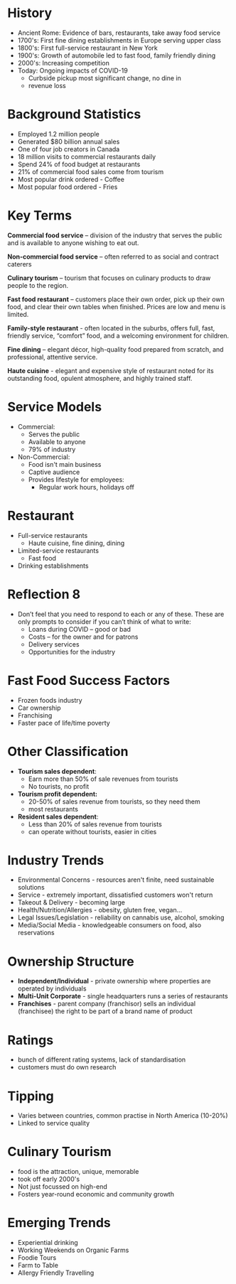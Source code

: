 # History
- Ancient Rome: Evidence of bars, restaurants, take away food service
- 1700's: First fine dining establishments in Europe serving upper class
- 1800's: First full-service restaurant in New York
- 1900's: Growth of automobile led to fast food, family friendly dining
- 2000's: Increasing competition
- Today: Ongoing impacts of COVID-19
	- Curbside pickup most significant change, no dine in
	- revenue loss
# Background Statistics
- Employed 1.2 million people
- Generated $80 billion annual sales
- One of four job creators in Canada
- 18 million visits to commercial restaurants daily
- Spend 24% of food budget at restaurants
- 21% of commercial food sales come from tourism
- Most popular drink ordered - Coffee
- Most popular food ordered - Fries

# Key Terms
**Commercial food service** – division of the industry that serves the public and is available to anyone wishing to eat out.

**Non-commercial food service** – often referred to as social and contract caterers

**Culinary tourism** – tourism that focuses on culinary products to draw people to the region.

**Fast food restaurant** – customers place their own order, pick up their own food, and clear their own tables when finished. Prices are low and menu is limited.

**Family-style restaurant** - often located in the suburbs, offers full, fast, friendly service, “comfort” food, and a welcoming environment for children.

**Fine dining** – elegant décor, high-quality food prepared from scratch, and professional, attentive service.

**Haute cuisine** - elegant and expensive style of restaurant noted for its outstanding food, opulent atmosphere, and highly trained staff.

# Service Models
- Commercial: 
	- Serves the public
	- Available to anyone
	- 79% of industry
- Non-Commercial:
	- Food isn't main business
	- Captive audience
	- Provides lifestyle for employees:
		- Regular work hours, holidays off

# Restaurant
- Full-service restaurants
	- Haute cuisine, fine dining, dining
- Limited-service restaurants
	- Fast food 
- Drinking establishments

# Reflection 8
- Don’t feel that you need to respond to each or any of these. These are only prompts to consider if you can’t think of what to write:
	- Loans during COVID – good or bad
	- Costs – for the owner and for patrons
	- Delivery services
	- Opportunities for the industry

# Fast Food Success Factors
- Frozen foods industry
- Car ownership
- Franchising
- Faster pace of life/time poverty

# Other Classification
- **Tourism sales dependent**: 
	- Earn more than 50% of sale revenues from tourists
	- No tourists, no profit
- **Tourism profit dependent:**
	- 20-50% of sales revenue from tourists, so they need them
	- most restaurants
- **Resident sales dependent**:
	- Less than 20% of sales revenue from tourists
	- can operate without tourists, easier in cities

# Industry Trends
- Environmental Concerns - resources aren't finite, need sustainable solutions
- Service - extremely important, dissatisfied customers won't return
- Takeout & Delivery - becoming large
- Health/Nutrition/Allergies - obesity, gluten free, vegan...
- Legal Issues/Legislation - reliability on cannabis use, alcohol, smoking
- Media/Social Media - knowledgeable consumers on food, also reservations

# Ownership Structure
- **Independent/Individual** - private ownership where properties are operated by individuals
- **Multi-Unit Corporate** - single headquarters runs a series of restaurants
- **Franchises** - parent company (franchisor) sells an individual (franchisee) the right to be part of a brand name of product

# Ratings
- bunch of different rating systems, lack of standardisation
- customers must do own research

# Tipping
- Varies between countries, common practise in North America (10-20%)
- Linked to service quality

# Culinary Tourism
- food is the attraction, unique, memorable
- took off early 2000's
- Not just focussed on high-end
- Fosters year-round economic and community growth

# Emerging Trends
- Experiential drinking
- Working Weekends on Organic Farms
- Foodie Tours
- Farm to Table
- Allergy Friendly Travelling